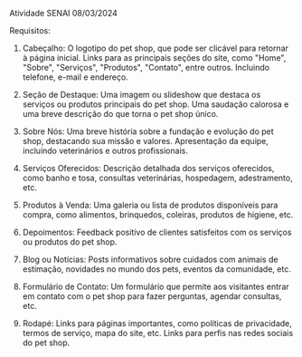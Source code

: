 Atividade SENAI 08/03/2024

Requisitos:

1. Cabeçalho:
O logotipo do pet shop, que pode ser clicável para retornar à página inicial.
Links para as principais seções do site, como "Home", "Sobre", "Serviços", "Produtos", "Contato", entre outros.
Incluindo telefone, e-mail e endereço.

2. Seção de Destaque:
Uma imagem ou slideshow que destaca os serviços ou produtos principais do pet shop.
Uma saudação calorosa e uma breve descrição do que torna o pet shop único.

3. Sobre Nós:
Uma breve história sobre a fundação e evolução do pet shop, destacando sua missão e valores.
Apresentação da equipe, incluindo veterinários e outros profissionais.

4. Serviços Oferecidos:
Descrição detalhada dos serviços oferecidos, como banho e tosa, consultas veterinárias, hospedagem, adestramento, etc.

5. Produtos à Venda:
Uma galeria ou lista de produtos disponíveis para compra, como alimentos, brinquedos, coleiras, produtos de higiene, etc.

6. Depoimentos:
Feedback positivo de clientes satisfeitos com os serviços ou produtos do pet shop.

7. Blog ou Notícias:
Posts informativos sobre cuidados com animais de estimação, novidades no mundo dos pets, eventos da comunidade, etc.

8. Formulário de Contato:
Um formulário que permite aos visitantes entrar em contato com o pet shop para fazer perguntas, agendar consultas, etc.

9. Rodapé:
Links para páginas importantes, como políticas de privacidade, termos de serviço, mapa do site, etc.
Links para perfis nas redes sociais do pet shop.
